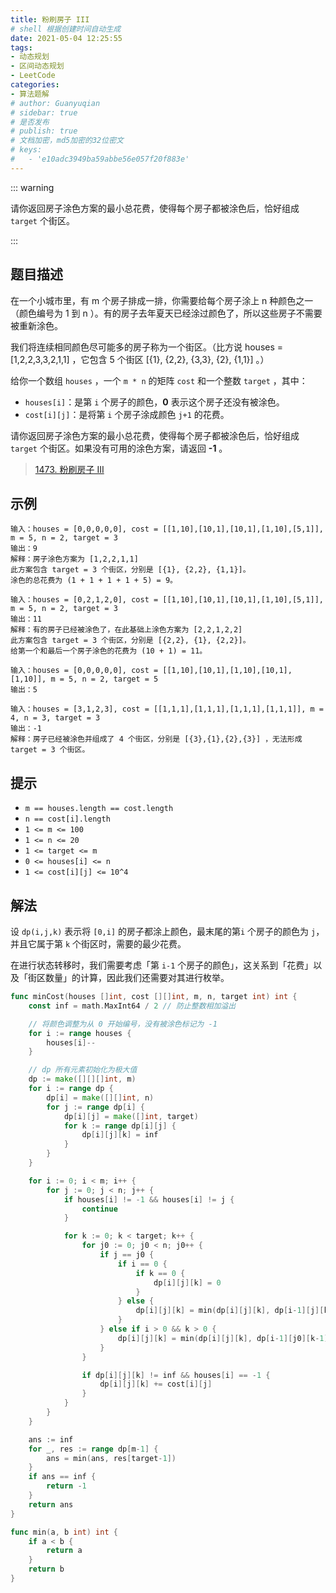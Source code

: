 ```yaml
---
title: 粉刷房子 III
# shell 根据创建时间自动生成
date: 2021-05-04 12:25:55
tags:
- 动态规划
- 区间动态规划
- LeetCode
categories:
- 算法题解
# author: Guanyuqian
# sidebar: true
# 是否发布
# publish: true
# 文档加密，md5加密的32位密文
# keys:
# 	- 'e10adc3949ba59abbe56e057f20f883e'
---
```


::: warning

请你返回房子涂色方案的最小总花费，使得每个房子都被涂色后，恰好组成 `target` 个街区。

:::

<!-- more -->

## 题目描述

在一个小城市里，有 m 个房子排成一排，你需要给每个房子涂上 n 种颜色之一（颜色编号为 1 到 n ）。有的房子去年夏天已经涂过颜色了，所以这些房子不需要被重新涂色。



我们将连续相同颜色尽可能多的房子称为一个街区。（比方说 houses = [1,2,2,3,3,2,1,1] ，它包含 5 个街区  [{1}, {2,2}, {3,3}, {2}, {1,1}] 。）



给你一个数组 `houses` ，一个 `m * n` 的矩阵 `cost` 和一个整数 `target` ，其中：

- `houses[i]`：是第 `i` 个房子的颜色，**0** 表示这个房子还没有被涂色。
- `cost[i][j]`：是将第 `i` 个房子涂成颜色 `j+1` 的花费。

请你返回房子涂色方案的最小总花费，使得每个房子都被涂色后，恰好组成 `target` 个街区。如果没有可用的涂色方案，请返回 **-1** 。

> [1473. 粉刷房子 III](https://leetcode-cn.com/problems/paint-house-iii/)



## 示例

```
输入：houses = [0,0,0,0,0], cost = [[1,10],[10,1],[10,1],[1,10],[5,1]], m = 5, n = 2, target = 3
输出：9
解释：房子涂色方案为 [1,2,2,1,1]
此方案包含 target = 3 个街区，分别是 [{1}, {2,2}, {1,1}]。
涂色的总花费为 (1 + 1 + 1 + 1 + 5) = 9。

输入：houses = [0,2,1,2,0], cost = [[1,10],[10,1],[10,1],[1,10],[5,1]], m = 5, n = 2, target = 3
输出：11
解释：有的房子已经被涂色了，在此基础上涂色方案为 [2,2,1,2,2]
此方案包含 target = 3 个街区，分别是 [{2,2}, {1}, {2,2}]。
给第一个和最后一个房子涂色的花费为 (10 + 1) = 11。

输入：houses = [0,0,0,0,0], cost = [[1,10],[10,1],[1,10],[10,1],[1,10]], m = 5, n = 2, target = 5
输出：5

输入：houses = [3,1,2,3], cost = [[1,1,1],[1,1,1],[1,1,1],[1,1,1]], m = 4, n = 3, target = 3
输出：-1
解释：房子已经被涂色并组成了 4 个街区，分别是 [{3},{1},{2},{3}] ，无法形成 target = 3 个街区。
```



## 提示

- `m == houses.length == cost.length`
- `n == cost[i].length`
- `1 <= m <= 100`
- `1 <= n <= 20`
- `1 <= target <= m`
- `0 <= houses[i] <= n`
- `1 <= cost[i][j] <= 10^4`

## 解法

设 `dp(i,j,k)` 表示将 `[0,i]` 的房子都涂上颜色，最末尾的第`i` 个房子的颜色为 `j`，并且它属于第 `k` 个街区时，需要的最少花费。

在进行状态转移时，我们需要考虑「第 `i-1` 个房子的颜色」，这关系到「花费」以及「街区数量」的计算，因此我们还需要对其进行枚举。

```go
func minCost(houses []int, cost [][]int, m, n, target int) int {
	const inf = math.MaxInt64 / 2 // 防止整数相加溢出

	// 将颜色调整为从 0 开始编号，没有被涂色标记为 -1
	for i := range houses {
		houses[i]--
	}

	// dp 所有元素初始化为极大值
	dp := make([][][]int, m)
	for i := range dp {
		dp[i] = make([][]int, n)
		for j := range dp[i] {
			dp[i][j] = make([]int, target)
			for k := range dp[i][j] {
				dp[i][j][k] = inf
			}
		}
	}

	for i := 0; i < m; i++ {
		for j := 0; j < n; j++ {
			if houses[i] != -1 && houses[i] != j {
				continue
			}

			for k := 0; k < target; k++ {
				for j0 := 0; j0 < n; j0++ {
					if j == j0 {
						if i == 0 {
							if k == 0 {
								dp[i][j][k] = 0
							}
						} else {
							dp[i][j][k] = min(dp[i][j][k], dp[i-1][j][k])
						}
					} else if i > 0 && k > 0 {
						dp[i][j][k] = min(dp[i][j][k], dp[i-1][j0][k-1])
					}
				}

				if dp[i][j][k] != inf && houses[i] == -1 {
					dp[i][j][k] += cost[i][j]
				}
			}
		}
	}

	ans := inf
	for _, res := range dp[m-1] {
		ans = min(ans, res[target-1])
	}
	if ans == inf {
		return -1
	}
	return ans
}

func min(a, b int) int {
	if a < b {
		return a
	}
	return b
}

```